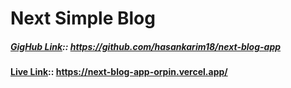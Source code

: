 # Next Simple Blog 

##### [GigHub Link](https://github.com/hasankarim18/next-blog-app):: https://github.com/hasankarim18/next-blog-app

#### [Live Link](https://next-blog-app-orpin.vercel.app/):: https://next-blog-app-orpin.vercel.app/